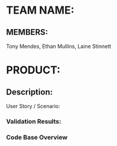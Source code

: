 # TEAM NAME:
## MEMBERS: 
Tony Mendes, Ethan Mullins, Laine Stinnett

# PRODUCT:
## Description:

User Story / Scenario:

### Validation Results:

### Code Base Overview
